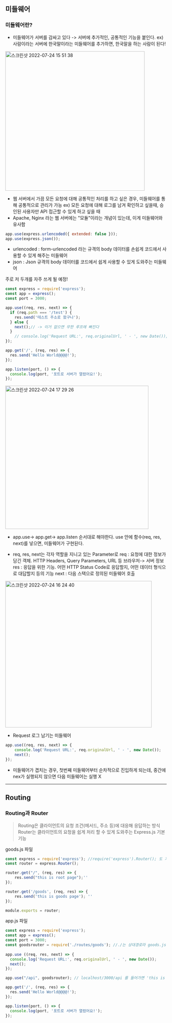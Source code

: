 ## 미들웨어

### 미들웨어란?

* 미들웨어가 서버를 감싸고 있다 -> 서버에 추가적인, 공통적인 기능을 붙인다.
   ex) 사람이라는 서버에 한국말이라는 미들웨어를 추가하면, 한국말을 하는 사람이 된다! 

<img width="435" alt="스크린샷 2022-07-24 15 51 38" src="https://user-images.githubusercontent.com/92393851/180650194-9ab36acc-a8ff-477e-9b7e-5aa050a858a0.png">

* 웹 서버에서 가끔 모든 요청에 대해 공통적인 처리를 하고 싶은 경우, 미들웨어를 통해 공통적으로 관리가 가능
  ex) 모든 요청에 대해 로그를 남겨 확인하고 싶을때, 승인된 사용자만 API 접근할 수 있게 하고 싶을 때 
* Apache, Nginx 라는 웹 서버에는 "모듈"이라는 개념이 있는데, 이게 미들웨어와 유사함

```javascript
app.use(express.urlencoded({ extended: false }));
app.use(express.json());
```
 
 * urlencoded : form-urlencoded 라는 규격의 body 데이터를 손쉽게 코드에서 사용할 수 있게 해주는 미들웨어
 * json : Json 규격의 body 데이터를 코드에서 쉽게 사용할 수 있게 도와주는 미들웨어

주로 저 두개를 자주 쓰게 될 예정! 

```javascript
const express = require('express');
const app = express();
const port = 3000;

app.use((req, res, next) => {
  if (req.path === '/test') {
    res.send('테스트 주소로 왔구나');
  } else {
    next();// -> 이거 없으면 무한 루프에 빠진다
  }
    // console.log('Request URL:', req.originalUrl, ' - ', new Date()); // new Date() 를 통해 터미널에 현재 시간이 표시된다. 
});

app.get('/', (req, res) => {
  res.send('Hello World@@@@!');
});

app.listen(port, () => {
  console.log(port, '포트로 서버가 열렸어요!');
});
```

<img width="447" alt="스크린샷 2022-07-24 17 29 26" src="https://user-images.githubusercontent.com/92393851/180654368-746f6d52-dbbd-425e-8c21-08378d7f33ac.png">

* app.use-> app.get-> app.listen 순서대로 해야한다. 
  use 안에 함수(req, res, next)를 넣으면, 미들웨어가 구현된다. 
  
* req, res, next는 각자 역할을 지니고 있는 Parameter로 
  req : 요청에 대한 정보가 담긴 객체. HTTP Headers, Query Parameters, URL 등 브라우저-> 서버 정보
  res : 응답을 위한 기능. 어떤 HTTP Status Code로 응답할지, 어떤 데이터 형식으로 대답할지 등의 기능
  next : 다음 스택으로 정의된 미들웨어 호출
  
<img width="457" alt="스크린샷 2022-07-24 16 24 40" src="https://user-images.githubusercontent.com/92393851/180651509-d83fcba4-c201-433d-b02d-15fb417c59fb.png">

* Request 로그 남기는 미들웨어

```javascript
app.use((req, res, next) => {
    console.log('Request URL:', req.originalUrl, ' - ', new Date());
    next();
});
```

* 미들웨어가 겹치는 경우, 첫번째 미들웨어부터 순차적으로 진입하게 되는데, 중간에 nex가 실행되지 않으면 다음 미들웨어는 실행 X

---

## Routing 

### Routing과 Router
> Routing은 클라이언트의 요청 조건(메서드, 주소 등)에 대응해 응답하는 방식
> Router는 클라이언트의 요청을 쉽게 처리 할 수 있게 도와주는 Express.js 기본 기능

goods.js 파일

```javascript
const express = require('express'); //require('express').Router(); 도 가능
const router = express.Router();

router.get("/", (req, res) => {
    res.send("this is root page");''
});

router.get('/goods', (req, res) => {
    res.send('this is goods page'); ''
});

module.exports = router;

```

app.js 파일

```javascript
const express = require('express');
const app = express();
const port = 3000;
const goodsrouter = require('./routes/goods'); //./는 상대경로라 goods.js에서 .js 생략 가능
  
app.use ((req, res, next) => {
  console.log('Request URL:', req.originalUrl, ' - ', new Date());
  next();
});

app.use("/api", goodsrouter); // localhost/3000/api 를 들어가면 'this is root page'가 뜬다

app.get('/', (req, res) => {
  res.send('Hello World@@@@!');
});

app.listen(port, () => {
  console.log(port, '포트로 서버가 열렸어요!');
});
```
